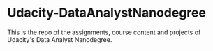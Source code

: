 # Udacity-DataAnalystNanodegree
This is the repo of the assignments, course content and projects of Udacity's Data Analyst Nanodegree. 
